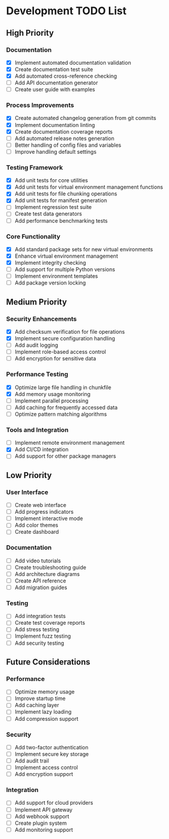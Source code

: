 # Development TODO List

## High Priority

### Documentation
- [x] Implement automated documentation validation
- [x] Create documentation test suite
- [x] Add automated cross-reference checking
- [ ] Add API documentation generator
- [ ] Create user guide with examples

### Process Improvements
- [x] Create automated changelog generation from git commits
- [x] Implement documentation linting
- [x] Create documentation coverage reports
- [ ] Add automated release notes generation
- [ ] Better handling of config files and variables
- [ ] Improve handling default settings

### Testing Framework
- [x] Add unit tests for core utilities
- [x] Add unit tests for virtual environment management functions
- [x] Add unit tests for file chunking operations
- [x] Add unit tests for manifest generation
- [ ] Implement regression test suite
- [ ] Create test data generators
- [ ] Add performance benchmarking tests

### Core Functionality
- [x] Add standard package sets for new virtual environments
- [x] Enhance virtual environment management
- [x] Implement integrity checking
- [ ] Add support for multiple Python versions
- [ ] Implement environment templates
- [ ] Add package version locking

## Medium Priority

### Security Enhancements
- [x] Add checksum verification for file operations
- [x] Implement secure configuration handling
- [ ] Add audit logging
- [ ] Implement role-based access control
- [ ] Add encryption for sensitive data

### Performance Testing
- [x] Optimize large file handling in chunkfile
- [x] Add memory usage monitoring
- [ ] Implement parallel processing
- [ ] Add caching for frequently accessed data
- [ ] Optimize pattern matching algorithms

### Tools and Integration
- [ ] Implement remote environment management
- [x] Add CI/CD integration
- [ ] Add support for other package managers

## Low Priority

### User Interface
- [ ] Create web interface
- [ ] Add progress indicators
- [ ] Implement interactive mode
- [ ] Add color themes
- [ ] Create dashboard

### Documentation
- [ ] Add video tutorials
- [ ] Create troubleshooting guide
- [ ] Add architecture diagrams
- [ ] Create API reference
- [ ] Add migration guides

### Testing
- [ ] Add integration tests
- [ ] Create test coverage reports
- [ ] Add stress testing
- [ ] Implement fuzz testing
- [ ] Add security testing

## Future Considerations

### Performance
- [ ] Optimize memory usage
- [ ] Improve startup time
- [ ] Add caching layer
- [ ] Implement lazy loading
- [ ] Add compression support

### Security
- [ ] Add two-factor authentication
- [ ] Implement secure key storage
- [ ] Add audit trail
- [ ] Implement access control
- [ ] Add encryption support

### Integration
- [ ] Add support for cloud providers
- [ ] Implement API gateway
- [ ] Add webhook support
- [ ] Create plugin system
- [ ] Add monitoring support 